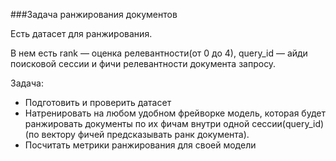 ###Задача ранжирования документов

Есть датасет для ранжирования.

В нем есть rank — оценка релевантности(от 0 до 4), query_id — айди поисковой сессии и фичи релевантности документа запросу.

Задача:

*  Подготовить и проверить датасет
*  Натренировать на любом удобном фрейворке модель, которая будет ранжировать документы по их фичам внутри одной сессии(query_id) (по вектору фичей предсказывать ранк документа).
*  Посчитать метрики ранжирования для своей модели

